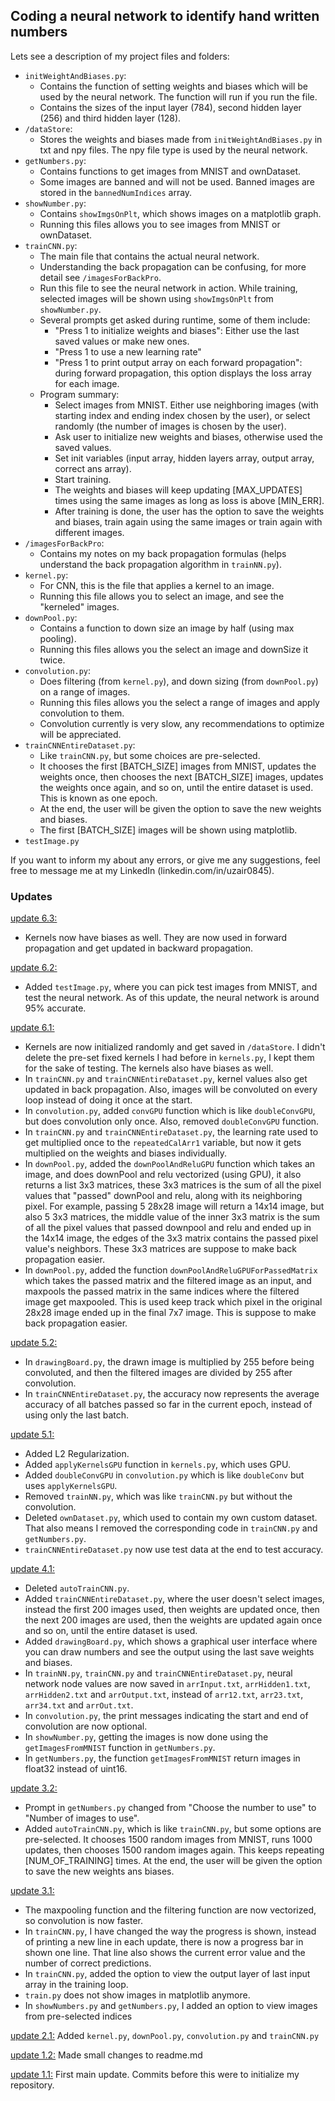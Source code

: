 
## Coding a neural network to identify hand written numbers

Lets see a description of my project files and folders:
- `initWeightAndBiases.py`:
  - Contains the function of setting weights and biases which will be used by the neural network. The function will run if you run the file.
  - Contains the sizes of the input layer (784), second hidden layer (256) and third hidden layer (128).
- `/dataStore`:
  - Stores the weights and biases made from `initWeightAndBiases.py` in txt and npy files. The npy file type is used by the neural network.
- `getNumbers.py`:
  - Contains functions to get images from MNIST and ownDataset.
  - Some images are banned and will not be used. Banned images are stored in the `bannedNumIndices` array.
- `showNumber.py`:
  - Contains `showImgsOnPlt`, which shows images on a matplotlib graph.
  - Running this files allows you to see images from MNIST or ownDataset.
- `trainCNN.py`:
  - The main file that contains the actual neural network.
  - Understanding the back propagation can be confusing, for more detail see `/imagesForBackPro`.
  - Run this file to see the neural network in action. While training, selected images will be shown using `showImgsOnPlt` from `showNumber.py`.
  - Several prompts get asked during runtime, some of them include:
    - "Press 1 to initialize weights and biases": Either use the last saved values or make new ones.
    - "Press 1 to use a new learning rate"
    - "Press 1 to print output array on each forward propagation": during forward propagation, this option displays the loss array for each image.
  - Program summary:
    - Select images from MNIST. Either use neighboring images (with starting index and ending index chosen by the user), or select randomly (the number of images is chosen by the user).
    - Ask user to initialize new weights and biases, otherwise used the saved values.
    - Set init variables (input array, hidden layers array, output array, correct ans array).
    - Start training.
    - The weights and biases will keep updating [MAX_UPDATES] times using the same images as long as loss is above [MIN_ERR].
    - After training is done, the user has the option to save the weights and biases, train again using the same images or train again with different images.
- `/imagesForBackPro`:
  - Contains my notes on my back propagation formulas (helps understand the back propagation algorithm in `trainNN.py`).
- `kernel.py`:
  - For CNN, this is the file that applies a kernel to an image.
  - Running this file allows you to select an image, and see the "kerneled" images.
- `downPool.py`:
  - Contains a function to down size an image by half (using max pooling).
  - Running this files allows you the select an image and downSize it twice.
- `convolution.py`:
  - Does filtering (from `kernel.py`), and down sizing (from `downPool.py`) on a range of images.
  - Running this files allows you the select a range of images and apply convolution to them.
  - Convolution currently is very slow, any recommendations to optimize will be appreciated.
- `trainCNNEntireDataset.py`:
  - Like `trainCNN.py`, but some choices are pre-selected.
  - It chooses the first [BATCH_SIZE] images from MNIST, updates the weights once, then chooses the next [BATCH_SIZE] images, updates the weights once again, and so on, until the entire dataset is used. This is known as one epoch.
  - At the end, the user will be given the option to save the new weights and biases.
  - The first [BATCH_SIZE] images will be shown using matplotlib.
- `testImage.py`

If you want to inform my about any errors, or give me any suggestions, feel free to message me at my LinkedIn (linkedin.com/in/uzair0845).

### Updates

<u>update 6.3:</u>
- Kernels now have biases as well. They are now used in forward propagation and get updated in backward propagation.

<u>update 6.2:</u>
- Added `testImage.py`, where you can pick test images from MNIST, and test the neural network. As of this update, the neural network is around 95% accurate.

<u>update 6.1:</u>
- Kernels are now initialized randomly and get saved in `/dataStore`. I didn't delete the pre-set fixed kernels I had before in `kernels.py`, I kept them for the sake of testing. The kernels also have biases as well.
- In `trainCNN.py` and `trainCNNEntireDataset.py`, kernel values also get updated in back propagation. Also, images will be convoluted on every loop instead of doing it once at the start.
- In `convolution.py`, added `convGPU` function which is like `doubleConvGPU`, but does convolution only once. Also, removed `doubleConvGPU` function.
- In `trainCNN.py` and `trainCNNEntireDataset.py`, the learning rate used to get multiplied once to the `repeatedCalArr1` variable, but now it gets multiplied on the weights and biases individually.
- In `downPool.py`, added the `downPoolAndReluGPU` function which takes an image, and does downPool and relu vectorized (using GPU), it also returns a list 3x3 matrices, these 3x3 matrices is the sum of all the pixel values that "passed" downPool and relu, along with its neighboring pixel. For example, passing 5 28x28 image will return a 14x14 image, but also 5 3x3 matrices, the middle value of the inner 3x3 matrix is the sum of all the pixel values that passed downpool and relu and ended up in the 14x14 image, the edges of the 3x3 matrix contains the passed pixel value's neighbors. These 3x3 matrices are suppose to make back propagation easier. 
- In `downPool.py`, added the function `downPoolAndReluGPUForPassedMatrix` which takes the passed matrix and the filtered image as an input, and maxpools the passed matrix in the same indices where the filtered image get maxpooled. This is used keep track which pixel in the original 28x28 image ended up in the final 7x7 image. This is suppose to make back propagation easier.

<u>update 5.2:</u>
- In `drawingBoard.py`, the drawn image is multiplied by 255 before being convoluted, and then the filtered images are divided by 255 after convolution.
- In `trainCNNEntireDataset.py`, the accuracy now represents the average accuracy of all batches passed so far in the current epoch, instead of using only the last batch.

<u>update 5.1:</u>
- Added L2 Regularization.
- Added `applyKernelsGPU` function in `kernels.py`, which uses GPU.
- Added `doubleConvGPU` in `convolution.py` which is like `doubleConv` but uses `applyKernelsGPU`.
- Removed `trainNN.py`, which was like `trainCNN.py` but without the convolution.
- Deleted `ownDataset.py`, which used to contain my own custom dataset. That also means I removed the corresponding code in `trainCNN.py` and `getNumbers.py`.
- `trainCNNEntireDataset.py` now use test data at the end to test accuracy.

<u>update 4.1:</u>
- Deleted `autoTrainCNN.py`.
- Added `trainCNNEntireDataset.py`, where the user doesn't select images, instead the first 200 images used, then weights are updated once, then the next 200 images are used, then the weights are updated again once and so on, until the entire dataset is used.
- Added `drawingBoard.py`, which shows a graphical user interface where you can draw numbers and see the output using the last save weights and biases.
- In `trainNN.py`, `trainCNN.py` and `trainCNNEntireDataset.py`, neural network node values are now saved in `arrInput.txt`, `arrHidden1.txt`, `arrHidden2.txt` and `arrOutput.txt`, instead of `arr12.txt`, `arr23.txt`, `arr34.txt` and `arrOut.txt`.
- In `convolution.py`, the print messages indicating the start and end of convolution are now optional.
- In `showNumber.py`, getting the images is now done using the `getImagesFromMNIST` function in `getNumbers.py`.
- In `getNumbers.py`, the function `getImagesFromMNIST` return images in float32 instead of uint16.

<u>update 3.2:</u>
- Prompt in `getNumbers.py` changed from "Choose the number to use" to "Number of images to use".
- Added `autoTrainCNN.py`, which is like `trainCNN.py`, but some options are pre-selected. It chooses 1500 random images from MNIST, runs 1000 updates, then chooses 1500 random images again. This keeps repeating [NUM_OF_TRAINING] times. At the end, the user will be given the option to save the new weights ans biases.

<u>update 3.1:</u>
- The maxpooling function and the filtering function are now vectorized, so convolution is now faster.
- In `trainCNN.py`, I have changed the way the progress is shown, instead of printing a new line in each update, there is now a progress bar in shown one line. That line also shows the current error value and the number of correct predictions.
- In `trainCNN.py`, added the option to view the output layer of last input array in the training loop.
- `train.py` does not show images in matplotlib anymore.
- In `showNumbers.py` and `getNumbers.py`, I added an option to view images from pre-selected indices

<u>update 2.1:</u> Added `kernel.py`, `downPool.py`, `convolution.py` and `trainCNN.py`

<u>update 1.2:</u> Made small changes to readme.md

<u>update 1.1:</u> First main update. Commits before this were to initialize my repository.